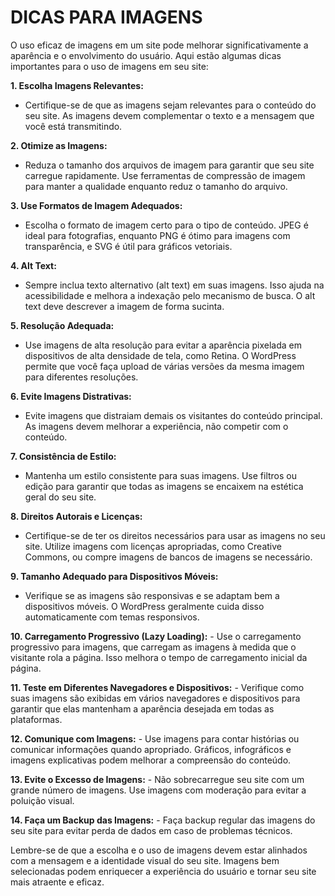 # DICAS PARA IMAGENS
O uso eficaz de imagens em um site pode melhorar significativamente a aparência e o envolvimento do usuário. Aqui estão algumas dicas importantes para o uso de imagens em seu site:

**1. Escolha Imagens Relevantes:**
   - Certifique-se de que as imagens sejam relevantes para o conteúdo do seu site. As imagens devem complementar o texto e a mensagem que você está transmitindo.

**2. Otimize as Imagens:**
   - Reduza o tamanho dos arquivos de imagem para garantir que seu site carregue rapidamente. Use ferramentas de compressão de imagem para manter a qualidade enquanto reduz o tamanho do arquivo.

**3. Use Formatos de Imagem Adequados:**
   - Escolha o formato de imagem certo para o tipo de conteúdo. JPEG é ideal para fotografias, enquanto PNG é ótimo para imagens com transparência, e SVG é útil para gráficos vetoriais.

**4. Alt Text:**
   - Sempre inclua texto alternativo (alt text) em suas imagens. Isso ajuda na acessibilidade e melhora a indexação pelo mecanismo de busca. O alt text deve descrever a imagem de forma sucinta.

**5. Resolução Adequada:**
   - Use imagens de alta resolução para evitar a aparência pixelada em dispositivos de alta densidade de tela, como Retina. O WordPress permite que você faça upload de várias versões da mesma imagem para diferentes resoluções.

**6. Evite Imagens Distrativas:**
   - Evite imagens que distraiam demais os visitantes do conteúdo principal. As imagens devem melhorar a experiência, não competir com o conteúdo.

**7. Consistência de Estilo:**
   - Mantenha um estilo consistente para suas imagens. Use filtros ou edição para garantir que todas as imagens se encaixem na estética geral do seu site.

**8. Direitos Autorais e Licenças:**
   - Certifique-se de ter os direitos necessários para usar as imagens no seu site. Utilize imagens com licenças apropriadas, como Creative Commons, ou compre imagens de bancos de imagens se necessário.

**9. Tamanho Adequado para Dispositivos Móveis:**
   - Verifique se as imagens são responsivas e se adaptam bem a dispositivos móveis. O WordPress geralmente cuida disso automaticamente com temas responsivos.

**10. Carregamento Progressivo (Lazy Loading):**
    - Use o carregamento progressivo para imagens, que carregam as imagens à medida que o visitante rola a página. Isso melhora o tempo de carregamento inicial da página.

**11. Teste em Diferentes Navegadores e Dispositivos:**
    - Verifique como suas imagens são exibidas em vários navegadores e dispositivos para garantir que elas mantenham a aparência desejada em todas as plataformas.

**12. Comunique com Imagens:**
    - Use imagens para contar histórias ou comunicar informações quando apropriado. Gráficos, infográficos e imagens explicativas podem melhorar a compreensão do conteúdo.

**13. Evite o Excesso de Imagens:**
    - Não sobrecarregue seu site com um grande número de imagens. Use imagens com moderação para evitar a poluição visual.

**14. Faça um Backup das Imagens:**
    - Faça backup regular das imagens do seu site para evitar perda de dados em caso de problemas técnicos.

Lembre-se de que a escolha e o uso de imagens devem estar alinhados com a mensagem e a identidade visual do seu site. Imagens bem selecionadas podem enriquecer a experiência do usuário e tornar seu site mais atraente e eficaz.